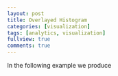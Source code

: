 ```yaml
---
layout: post
title: Overlayed Histogram
categories: [visualization]
tags: [analytics, visualization]
fullview: true
comments: true
---
```


In the following example we produce